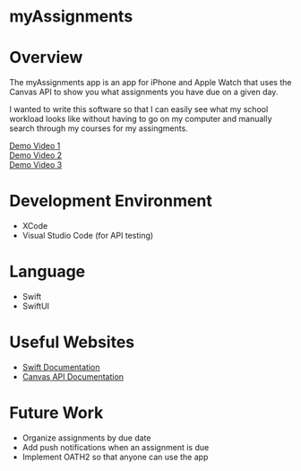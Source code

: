 # myAssignments

# Overview

The myAssignments app is an app for iPhone and Apple Watch that uses the Canvas API to show you what assignments you have due on a given day. 

I wanted to write this software so that I can easily see what my school workload looks like without having to go on my computer and manually search through my courses for my assingments.

[Demo Video 1](https://youtu.be/dAJyiCvCebc)  
[Demo Video 2](https://youtu.be/ZUabN2n3pX8)  
[Demo Video 3](https://youtu.be/lPhZ3NK3a_o)

# Development Environment

* XCode
* Visual Studio Code (for API testing)

# Language

* Swift
* SwiftUI

# Useful Websites

* [Swift Documentation](https://developer.apple.com/documentation/swift)
* [Canvas API Documentation](https://canvas.instructure.com/doc/api/)

# Future Work

* Organize assignments by due date
* Add push notifications when an assignment is due
* Implement OATH2 so that anyone can use the app
